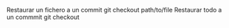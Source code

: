 Restaurar un fichero a un commit                    git checkout <commit> path/to/file
Restaurar todo a un commmit                         git checkout <commit>
